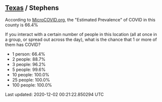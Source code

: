 
## [Texas](/united-states/texas) / Stephens

According to [MicroCOVID.org](http://microcovid.org),
the "Estimated Prevalence" of COVID in this county is 66.4%

If you interact with a certain number of people in this location
(all at once in a group, or spread out across the day), what is the chance that
1 or more of them has COVID?

- 1 person: 66.4%
- 2 people: 88.7%
- 3 people: 96.2%
- 5 people: 99.6%
- 10 people: 100.0%
- 25 people: 100.0%
- 100 people: 100.0%

Last updated: 2020-12-02 00:21:22.850294 UTC
